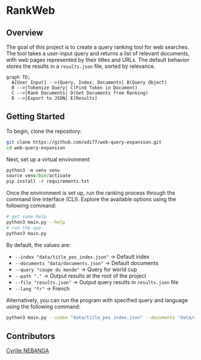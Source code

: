 # RankWeb

## Overview

The goal of this project is to create a query ranking tool for web searches. The tool takes a user-input query and returns a list of relevant documents, with web pages represented by their titles and URLs. The default behavior stores the results in a `results.json` file, sorted by relevance.

```mermaid
graph TD;
  A[User Input] -->|Query, Index, Documents| B(Query Object)
  B -->|Tokenize Query| C(Find Token in Document)
  C -->|Rank Documents| D(Get Documents from Ranking)
  D -->|Export to JSON| E[Results]
```

## Getting Started

To begin, clone the repository:

```bash
git clone https://github.com/odi77/web-query-expansion.git
cd web-query-expansion
```

Next, set up a virtual environment

```python
python3 -m venv venv
source venv/bin/activate
pip install -r requirements.txt
```

Once the environment is set up, run the ranking process through the command line interface (CLI). Explore the available options using the following command:

```bash
# get some help
python3 main.py --help
# run the app
python3 main.py
```

By default, the values are:
* `--index "data/title_pos_index.json"` $\rightarrow$ Default index
* `--documents "data/documents.json"` $\rightarrow$ Default documents
* `--query "coupe du monde"` $\rightarrow$ Query for world cup
* `--path "."` $\rightarrow$ Output results at the root of the project
* `--file "results.json"` $\rightarrow$ Output query results in `results.json` file
* `--lang "fr"` $\rightarrow$ French

Alternatively, you can run the program with specified query and language using the following command:
```bash
python3 main.py --index "data/title_pos_index.json" --documents "data/documents.json" --query "recette de cuisine" --path "." --file "results.json" --lang "fr"

```

## Contributors
[Cyrille NEBANGA](https://github.com/odi77)
